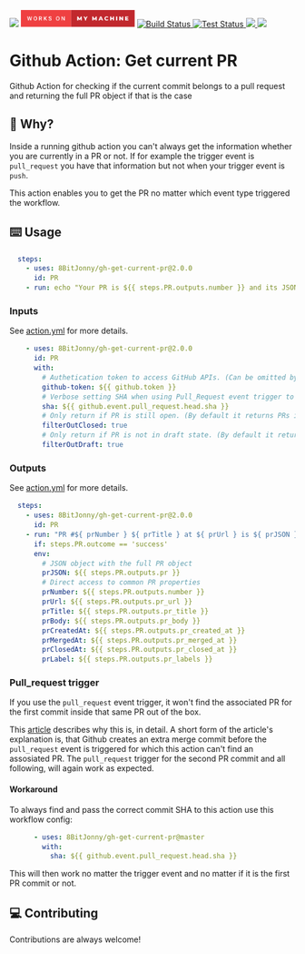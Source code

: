 <p align="left">
  <img height="30px" src="https://forthebadge.com/images/badges/built-with-love.svg">
  <img height="30px" src="https://github.com/8BitJonny/8BitJonny/blob/master/worksOnMyMachine.svg">
  <a href="https://github.com/8BitJonny/gh-get-current-pr/actions/workflows/build.yml">
    <img src="https://github.com/8BitJonny/gh-get-current-pr/actions/workflows/build.yml/badge.svg" alt="Build Status">
  </a>
  <a href="https://github.com/8BitJonny/gh-get-current-pr/actions/workflows/test.yml">
    <img src="https://github.com/8BitJonny/gh-get-current-pr/actions/workflows/test.yml/badge.svg" alt="Test Status">
  </a>
  <a href="https://github.com/8BitJonny/gh-get-current-pr/blob/master/package.json" alt="Version">
    <img src="https://img.shields.io/github/v/release/8BitJonny/gh-get-current-pr.svg?display_name=tag&sort=semver" />
  </a>
  <a href="https://github.com/8BitJonny/gh-get-current-pr/blob/master/LICENSE.md" alt="License">
    <img src="https://img.shields.io/github/license/8BitJonny/gh-get-current-pr.svg" />
  </a>
</p>

# Github Action: Get current PR

Github Action for checking if the current commit belongs to a pull request and returning the full PR object if that is the case

## :thinking: Why?

Inside a running github action you can't always get the information whether you are currently in a PR or not. If for example the trigger event is `pull_request` you have that information but not when your trigger event is `push`.

This action enables you to get the PR no matter which event type triggered the workflow.

## :keyboard: Usage

```yml
  steps:
    - uses: 8BitJonny/gh-get-current-pr@2.0.0
      id: PR
    - run: echo "Your PR is ${{ steps.PR.outputs.number }} and its JSON is ${{ steps.PR.outputs.pr }}"
```

### Inputs
See [action.yml](action.yml) for more details.
```yml
    - uses: 8BitJonny/gh-get-current-pr@2.0.0
      id: PR
      with:
        # Authetication token to access GitHub APIs. (Can be omitted by default.)
        github-token: ${{ github.token }}
        # Verbose setting SHA when using Pull_Request event trigger to fix #16. (For push even trigger this is not necessary.)
        sha: ${{ github.event.pull_request.head.sha }}
        # Only return if PR is still open. (By default it returns PRs in any state.)
        filterOutClosed: true
        # Only return if PR is not in draft state. (By default it returns PRs in any state.)
        filterOutDraft: true
```

### Outputs
See [action.yml](action.yml) for more details.
```yml
  steps:
    - uses: 8BitJonny/gh-get-current-pr@2.0.0
      id: PR
    - run: "PR #${ prNumber } ${ prTitle } at ${ prUrl } is ${ prJSON }"
      if: steps.PR.outcome == 'success'
      env:
        # JSON object with the full PR object
        prJSON: ${{ steps.PR.outputs.pr }}
        # Direct access to common PR properties
        prNumber: ${{ steps.PR.outputs.number }}
        prUrl: ${{ steps.PR.outputs.pr_url }}
        prTitle: ${{ steps.PR.outputs.pr_title }}
        prBody: ${{ steps.PR.outputs.pr_body }}
        prCreatedAt: ${{ steps.PR.outputs.pr_created_at }}
        prMergedAt: ${{ steps.PR.outputs.pr_merged_at }}
        prClosedAt: ${{ steps.PR.outputs.pr_closed_at }}
        prLabel: ${{ steps.PR.outputs.pr_labels }}
```

### Pull_request trigger
If you use the `pull_request` event trigger, it won't find the associated PR for the first commit inside that same PR out of the box.

This [article](https://frontside.com/blog/2020-05-26-github-actions-pull_request/#how-does-pull_request-affect-actionscheckout) describes why this is, in detail.
A short form of the article's explanation is, that Github creates an extra merge commit before the `pull_request` event is triggered for which this action can't find an assosiated PR. The `pull_request` trigger for the second PR commit and all following, will again work as expected.

#### Workaround
To always find and pass the correct commit SHA to this action use this workflow config:
```yml
      - uses: 8BitJonny/gh-get-current-pr@master
        with:
          sha: ${{ github.event.pull_request.head.sha }}
```
This will then work no matter the trigger event and no matter if it is the first PR commit or not.


## :computer: Contributing
Contributions are always welcome!
